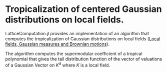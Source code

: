 # Tropicalization of centered Gaussian distributions on local fields.

LatticeComputation.jl provides an implementation of an algorithm that computes the tropicalization of Gaussian distributions on local fields ([Local fields, Gaussian measures and Brownian motions](https://arxiv.org/pdf/math/9803046.pdf)). 

The algorithm computes the supermodular coefficient of a tropical polynomial that gives the tail distribution function of the vector of valuations of a Gaussian Vector on $K^d$ where $K$ is a local field.



